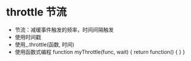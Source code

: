# throttle 节流
- 节流：减缓事件触发的频率，时间间隔触发
- 使用时间戳
- 使用_.throttle(函数, 时间)
- 使用函数式编程
  function myThrottle(func, wait) {
    return function() {
    }
  }